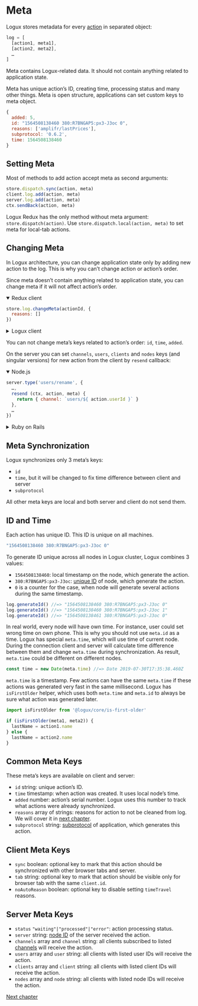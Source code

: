 # Meta

Logux stores metadata for every [action] in separated object:

```js
log = [
  [action1, meta1],
  [action2, meta2],
  …
]
```

Meta contains Logux-related data. It should not contain anything related to application state.

Meta has unique action’s ID, creating time, processing status and many other things. Meta is open structure, applications can set custom keys to meta object.

```js
{
  added: 5,
  id: "1564508138460 380:R7BNGAP5:px3-J3oc 0",
  reasons: ['amplifr/lastPrices'],  ​
  subprotocol: '0.6.2',
  time: 1564508138460
}
```

[action]: ./action.md


## Setting Meta

Most of methods to add action accept meta as second arguments:

```js
store.dispatch.sync(action, meta)
client.log.add(action, meta)
server.log.add(action, meta)
ctx.sendBack(action, meta)
```

Logux Redux has the only method without meta argument: `store.dispatch(action)`. Use `store.dispatch.local(action, meta)` to set meta for local-tab actions.


## Changing Meta

In Logux architecture, you can change application state only by adding new action to the log. This is why you can’t change action or action’s order.

Since meta doesn’t contain anything related to application state, you can change meta if it will not affect action’s order.

<details open><summary>Redux client</summary>

```js
store.log.changeMeta(actionId, {
  reasons: []
})
```

</details>
<details><summary>Logux client</summary>

```js
client.log.changeMeta(actionId, {
  reasons: []
})
```

</details>

You can not change meta’s keys related to action’s order: `id`, `time`, `added`.

On the server you can set `channels`, `users`, `clients` and `nodes` keys (and singular versions) for new action from the client by `resend` callback:

<details open><summary>Node.js</summary>

```js
server.type('users/rename', {
  …,
  resend (ctx, action, meta) {
    return { channel: `users/${ action.userId }` }
  },
  …
})
```

</details>
<details><summary>Ruby on Rails</summary>

*Under construction. Until `resend` will be implemented in the gem.*

</details>


## Meta Synchronization

Logux synchronizes only 3 meta’s keys:

* `id`
* `time`, but it will be changed to fix time difference between client and server
* `subprotocol`

All other meta keys are local and both server and client do not send them.


## ID and Time

Each action has unique ID. This ID is unique on all machines.

```js
"1564508138460 380:R7BNGAP5:px3-J3oc 0"
```

To generate ID unique across all nodes in Logux cluster, Logux combines 3 values:

* `1564508138460`: local timestamp on the node, which generate the action.
* `380:R7BNGAP5:px3-J3oc`: [unique ID] of node, which generate the action.
* `0` is a counter for the case, when node will generate several actions during the same timestamp.

```js
log.generateId() //=> "1564508138460 380:R7BNGAP5:px3-J3oc 0"
log.generateId() //=> "1564508138460 380:R7BNGAP5:px3-J3oc 1"
log.generateId() //=> "1564508138461 380:R7BNGAP5:px3-J3oc 0"
```

In real world, every node will have own time. For instance, user could set wrong time on own phone. This is why you should not use `meta.id` as a time. Logux has special `meta.time`, which will use time of current node. During the connection client and server will calculate time difference between them and change `meta.time` during synchronization. As result, `meta.time` could be different on different nodes.

```js
const time = new Date(meta.time) //=> Date 2019-07-30T17:35:38.460Z
```

`meta.time` is a timestamp. Few actions can have the same `meta.time` if these actions was generated very fast in the same millisecond. Logux has `isFirstOlder` helper, which uses both `meta.time` and `meta.id` to always be sure what action was generated later.

```js
import isFirstOlder from '@logux/core/is-first-older'

if (isFirstOlder(meta1, meta2)) {
  lastName = action1.name
} else {
  lastName = action2.name
}
```

[unique ID]: ./node.md#node-id


## Common Meta Keys

These meta’s keys are available on client and server:

* `id` string: unique action’s ID.
* `time` timestamp: when action was created. It uses local node’s time.
* `added` number: action’s serial number. Logux uses this number to track what actions were already synchronized.
* `reasons` array of strings: reasons for action to not be cleaned from log. We will cover it in [next chapter].
* `subprotocol` string: [subprotocol] of application, which generates this action.

[next chapter]: ./reason.md
[subprotocol]: ./subprotocol.md


## Client Meta Keys

* `sync` boolean: optional key to mark that this action should be synchronized with other browser tabs and server.
* `tab` string: optional key to mark that action should be visible only for browser tab with the same `client.id`.
* `noAutoReason` boolean: optional key to disable setting `timeTravel` reasons.


## Server Meta Keys

* `status` `"waiting"|"processed"|"error"`: action processing status.
* `server` string: [node ID] of the server received the action.
* `channels` array and `channel` string: all clients subscribed to listed [channels] will receive the action.
* `users` array and `user` string: all clients with listed user IDs will receive the action.
* `clients` array and `client` string: all clients with listed client IDs will receive the action.
* `nodes` array and `node` string: all clients with listed node IDs will receive the action.

[channels]: ./subscription.md
[node ID]: ./node.md#node-id

[Next chapter](./state.md)
